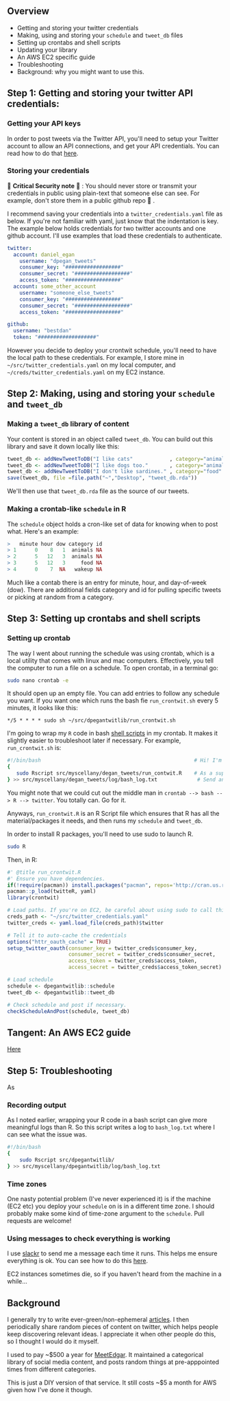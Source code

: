 
## Overview
- Getting and storing your twitter credentials
- Making, using and storing your `schedule` and `tweet_db` files
- Setting up crontabs and shell scripts
- Updating your library
- An AWS EC2 specific guide
- Troubleshooting
- Background: why you might want to use this. 



## Step 1: Getting and storing your twitter API credentials: 
### Getting your API keys
In order to post tweets via the Twitter API, you'll need to setup your Twitter account to allow an API connections, and get your API credentials. You can read how to do that [here](https://medium.com/@GalarnykMichael/accessing-data-from-twitter-api-using-r-part1-b387a1c7d3e). 

### Storing your credentials

:closed_lock_with_key: **Critical Security note** :closed_lock_with_key: : You should never store or transmit your credentials in public using plain-text that someone else can see. For example, don't store them in a public github repo :no_good: . 

I recommend saving your credentials into a `twitter_credentials.yaml` file as below. If you're not familiar with yaml, just know that the indentation is key. The example below holds credentials for two twitter accounts and one github account. I'll use examples that load these credentials to authenticate.  

```yaml
twitter:
  account: daniel_egan
    username: "dpegan_tweets"
    consumer_key: "##################"
    consumer_secret: "##################"
    access_token: "##################"
  account: some_other_account
    username: "someone_else_tweets"
    consumer_key: "##################"
    consumer_secret: "##################"
    access_token: "##################"

github:
  username: "bestdan"
  token: "###################"
```

However you decide to deploy your crontwit schedule, you'll need to have the local path to these credentials. For example, I store mine in `~/src/twitter_credentials.yaml` on my local computer, and `~/creds/twitter_credentials.yaml` on my EC2 instance. 

## Step 2: Making, using and storing your `schedule` and `tweet_db` 

### Making a `tweet_db` library of content
Your content is stored in an object called `tweet_db`. You can build out this library and save it down locally like this:

```r
tweet_db <- addNewTweetToDB("I like cats"            , category="animals")
tweet_db <- addNewTweetToDB("I like dogs too."       , category="animals", tweet_db = tweet_db)
tweet_db <- addNewTweetToDB("I don't like sardines." , category="food"   , tweet_db = tweet_db)
save(tweet_db, file =file.path("~","Desktop", "tweet_db.rda"))
```

We'll then use that `tweet_db.rda` file as the source of our tweets.


### Making a crontab-like `schedule` in R
The `schedule` object holds a cron-like set of data for knowing when to post what. Here's an example:

```r
>   minute hour dow category id
> 1      0    8   1  animals NA
> 2      5   12   3  animals NA
> 3      5   12   3     food NA
> 4      0    7  NA   wakeup NA
```

Much like a contab there is an entry for minute, hour, and day-of-week (dow). There are additional fields category and id for pulling specific tweets or picking at random from a category.


## Step 3: Setting up crontabs and shell scripts

### Setting up crontab
The way I went about running the schedule was using crontab, which is a local utility that comes with linux and mac computers. Effectively, you tell the computer to run a file on a schedule. To open crontab, in a terminal go:

```bash
sudo nano crontab -e
```

It should open up an empty file. You can add entries to follow any schedule you want. If you want one which runs the bash fie `run_crontwit.sh` every 5 minutes, it looks like this:

```crontab
*/5 * * * * sudo sh ~/src/dpegantwitlib/run_crontwit.sh
```

I'm going to wrap my `R` code in bash [shell scripts](https://fileinfo.com/extension/sh) in my crontab. It makes it slightly easier to troubleshoot later if necessary. For example, `run_crontwit.sh` is:
 
 ```bash
 #!/bin/bash                                                  # Hi! I'm a bash file. 
{
    sudo Rscript src/myscellany/degan_tweets/run_contwit.R    # As a super-user, please use R to run this file.
} >> src/myscellany/degan_tweets/log/bash_log.txt             # Send any output to this text file (for troubleshooting.)
```

You might note that we could cut out the middle man in `crontab --> bash --> R --> twitter`. You totally can. Go for it. 

Anyways, `run_crontwit.R` is an R Script file which ensures that R has all the material/packages it needs, and then runs my `schedule` and `tweet_db`. 

In order to install R packages, you'll need to use sudo to launch R. 

```bash
sudo R
```

Then, in R:
```r
#' @title run_crontwit.R
#' Ensure you have dependencies. 
if(!require(pacman)) install.packages("pacman", repos='http://cran.us.r-project.org')
pacman::p_load(twitteR, yaml)
library(crontwit)

# Load paths. If you're on EC2, be careful about using sudo to call this R file, it messes up the ~/src/.
creds_path <- "~/src/twitter_credentials.yaml"
twitter_creds <- yaml.load_file(creds_path)$twitter

# Tell it to auto-cache the credentials
options("httr_oauth_cache" = TRUE)
setup_twitter_oauth(consumer_key = twitter_creds$consumer_key, 
                    consumer_secret = twitter_creds$consumer_secret, 
                    access_token = twitter_creds$access_token, 
                    access_secret = twitter_creds$access_token_secret)

# Load schedule
schedule <- dpegantwitlib::schedule
tweet_db <- dpegantwitlib::tweet_db

# Check schedule and post if necessary. 
checkScheduleAndPost(schedule, tweet_db)

```

## Tangent: An AWS EC2 guide

[Here](ec2_setup.md)

## Step 5: Troubleshooting
As
### Recording output
As I noted earlier, wrapping your R code in a bash script can give more meaningful logs than R. So this script writes a log to `bash_log.txt` where I can see what the issue was. 
```bash
#!/bin/bash
{
    sudo Rscript src/dpegantwitlib/ 
} >> src/myscellany/dpegantwitlib/log/bash_log.txt
```


### Time zones
One nasty potential problem (I've never experienced it) is if the machine (EC2 etc) you deploy your `schedule` on is in a different time zone. 
I should probably make some kind of time-zone argument to the `schedule`. Pull requests are welcome! 


### Using messages to check everything is working
I use [slackr](https://github.com/hrbrmstr/slackr) to send me a message each time it runs. This helps me ensure everything is ok. You can see how to do this [here](https://github.com/bestdan/dpegantwitlib/blob/master/inst/exdata/run_crontwit.R#L40). 

EC2 instances sometimes die, so if you haven't heard from the machine in a while...

## Background
I generally try to write ever-green/non-ephemeral [articles](http://www.dpegan.com/optimal_behavior/). I then periodically share random pieces of content on twitter, which helps people keep discovering relevant ideas. I appreciate it when other people do this, so I thought I would do it myself.
 
I used to pay ~$500 a year for [MeetEdgar](www.meetedgar.com). It maintained a categorical library of social media content, and posts random things at pre-apppointed times from different categories. 

This is just a DIY version of that service. It still costs ~$5 a month for AWS given how I've done it though. 